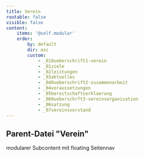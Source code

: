 ```yaml
---
title: Verein
routable: false
visible: false
content:
    items: '@self.modular'
    order:
        by: default
        dir: asc
        custom:
            - _010ueberschrift1-verein
            - _01ziele
            - _02leistungen
            - _03aktuelles
            - _040ueberschrift2-zusammenarbeit
            - _04voraussetzungen
            - _05bereitschaftserklaerung
            - _060ueberschrft3-vereinsorganisation
            - _06satzung
            - _07vereinsvorstand
---
```


## Parent-Datei "Verein"

modularer Subcontent mit floating Seitennav